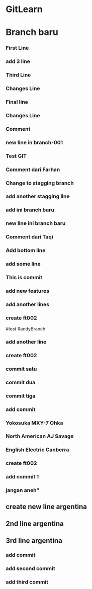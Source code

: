 # GitLearn

# Branch baru

### First Line

### add 3 line

### Third Line

### Changes Line

### Final line

### Changes Line

### Comment

### new line in branch-001

### Test GIT

### Comment dari Farhan

### Change to stagging branch

### add another stagging line

### add ini branch baru

### new line ini branch baru

### Comment dari Taqi

### Add bottom line

### add some line

### This is commit

### add new features

### add another lines
### create ft002

#test RandyBranch
### add another line

### create ft002

### commit satu
### commit dua
### commit tiga

### add commit

### Yokosuka MXY-7 Ohka

### North American AJ Savage

### English Electric Canberra

### create ft002

### add commit 1
### jangan aneh"


## create new line argentina
## 2nd line argentina
## 3rd line argentina

### add commit
### add second commit
### add third commit
